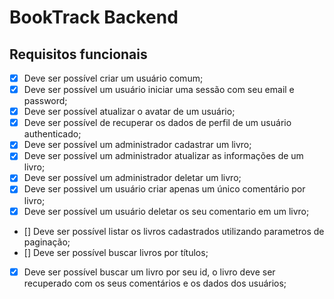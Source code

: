# BookTrack Backend

## Requisitos funcionais

- [x] Deve ser possível criar um usuário comum;
- [x] Deve ser possível um usuário iniciar uma sessão com seu email e password;
- [x] Deve ser possível atualizar o avatar de um usuário;
- [x] Deve ser possível de recuperar os dados de perfil de um usuário authenticado;
- [x] Deve ser possível um administrador cadastrar um livro;
- [x] Deve ser possível um administrador atualizar as informações de um livro;
- [x] Deve ser possível um administrador deletar um livro;
- [x] Deve ser possivel um usuário criar apenas um único comentário por livro;
- [x] Deve ser possível um usuário deletar os seu comentario em um livro;
- [] Deve ser possível listar os livros cadastrados utilizando parametros de paginação;
- [] Deve ser possível buscar livros por títulos;
- [x] Deve ser possível buscar um livro por seu id, o livro deve ser recuperado com os seus comentários e os dados dos usuários;
